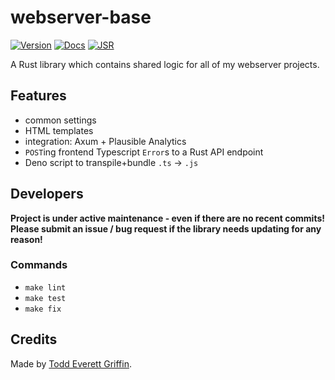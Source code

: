 # webserver-base

[![Version](https://img.shields.io/crates/v/webserver-base)](https://crates.io/crates/webserver-base)
[![Docs](https://docs.rs/webserver-base/badge.svg)](https://docs.rs/webserver-base)
[![JSR](https://jsr.io/badges/@todd/webserver-base)](https://jsr.io/@todd/webserver-base)

A Rust library which contains shared logic for all of my webserver projects.

## Features

- common settings
- HTML templates
- integration: Axum + Plausible Analytics
- `POST`ing frontend Typescript `Error`s to a Rust API endpoint
- Deno script to transpile+bundle `.ts` -> `.js`

## Developers

**Project is under active maintenance - even if there are no recent commits! Please submit an issue / bug request if the
library needs updating for any reason!**

### Commands

- `make lint`
- `make test`
- `make fix`

## Credits

Made by [Todd Everett Griffin](https://www.toddgriffin.me/).
